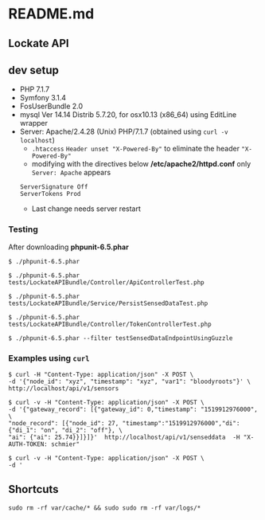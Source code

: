 # README.md

## Lockate API

## dev setup
- PHP 7.1.7
- Symfony 3.1.4
- FosUserBundle 2.0
- mysql  Ver 14.14 Distrib 5.7.20, for osx10.13 (x86_64) using EditLine wrapper
- Server: Apache/2.4.28 (Unix) PHP/7.1.7 (obtained using `curl -v localhost`)
    - `.htaccess` `Header unset "X-Powered-By"` to eliminate the header `"X-Powered-By"`
    - modifying with the directives below **/etc/apache2/httpd.conf** only `Server: Apache` appears
    ```
    ServerSignature Off
    ServerTokens Prod
    ```
    - Last change needs server restart
        
### Testing

After downloading **phpunit-6.5.phar**
```
$ ./phpunit-6.5.phar 
```
```
$ ./phpunit-6.5.phar tests/LockateAPIBundle/Controller/ApiControllerTest.php 
```
```
$ ./phpunit-6.5.phar tests/LockateAPIBundle/Service/PersistSensedDataTest.php
```
```
$ ./phpunit-6.5.phar tests/LockateAPIBundle/Controller/TokenControllerTest.php 
```
```
$ ./phpunit-6.5.phar --filter testSensedDataEndpointUsingGuzzle
```



### Examples using `curl`
```
$ curl -H "Content-Type: application/json" -X POST \
-d '{"node_id": "xyz", "timestamp": "xyz", "var1": "bloodyroots"}' \ 
http://localhost/api/v1/sensors
```
```
$ curl -v -H "Content-Type: application/json" -X POST \
-d '{"gateway_record": [{"gateway_id": 0,"timestamp": "1519912976000", \
"node_record": [{"node_id": 27, "timestamp":"1519912976000","di": {"di_1": "on", "di_2": "off"}, \
"ai": {"ai": 25.74}}]}]}'  http://localhost/api/v1/senseddata  -H "X-AUTH-TOKEN: schmier"
```
```
$ curl -v -H "Content-Type: application/json" -X POST \
-d '
```

## Shortcuts
```
sudo rm -rf var/cache/* && sudo sudo rm -rf var/logs/*
```

